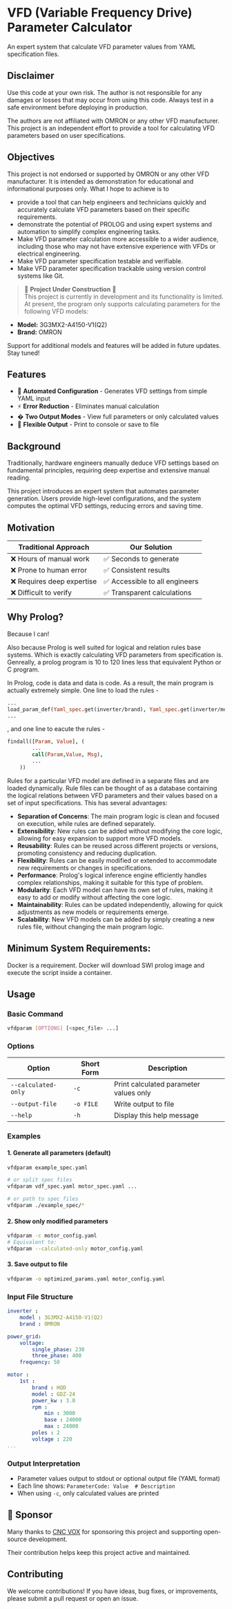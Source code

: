 # VFD (Variable Frequency Drive) Parameter Calculator

An expert system that calculate VFD parameter values from YAML specification files.

## Disclaimer
Use this code at your own risk. The author is not responsible for any damages or losses that may occur from using this code. Always test in a safe environment before deploying in production.

The authors are not affiliated with OMRON or any other VFD manufacturer. This project is an independent effort to provide a tool for calculating VFD parameters based on user specifications.

## Objectives

This project is not endorsed or supported by OMRON or any other VFD manufacturer. It is intended as demonstration for educational and informational purposes only. What I hope to achieve is to 
 - provide a tool that can help engineers and technicians quickly and accurately calculate VFD parameters based on their specific requirements.
 - demonstrate the potential of PROLOG and using expert systems and automation to simplify complex engineering tasks.
 - Make VFD parameter calculation more accessible to a wider audience, including those who may not have extensive experience with VFDs or electrical engineering.
 - Make VFD parameter specification testable and verifiable.
 - Make VFD parameter specification trackable using version control systems like Git.

> 🚧 **Project Under Construction** 🚧  
This project is currently in development and its functionality is limited. At present, the program only supports calculating parameters for the following VFD models:

- **Model:** 3G3MX2-A4150-V1(Q2)  
- **Brand:** OMRON

Support for additional models and features will be added in future updates. Stay tuned!

## Features

- 🚀 **Automated Configuration** - Generates VFD settings from simple YAML input
- ⚡ **Error Reduction** - Eliminates manual calculation
- � **Two Output Modes** - View full parameters or only calculated values
- 📁 **Flexible Output** - Print to console or save to file

## Background

Traditionally, hardware engineers manually deduce VFD settings based on fundamental principles, requiring deep expertise and extensive manual reading.

This project introduces an expert system that automates parameter generation. Users provide high-level configurations, and the system computes the optimal VFD settings, reducing errors and saving time.

## Motivation

| Traditional Approach | Our Solution |
|----------------------|--------------|
| ❌ Hours of manual work | ✅ Seconds to generate |
| ❌ Prone to human error | ✅ Consistent results |
| ❌ Requires deep expertise | ✅ Accessible to all engineers |
| ❌ Difficult to verify | ✅ Transparent calculations |

## Why Prolog?

Because I can!

Also because Prolog is well suited for logical and relation rules base systems. Which is exactly calculating VFD parameters from specification is. Genreally, a prolog program is 10 to 120 lines less that equivalent Python or C program. 

In Prolog, code is data and data is code. As a result, the main program is actually extremely simple.  One line to load the rules -
```prolog
...
load_param_def(Yaml_spec.get(inverter/brand), Yaml_spec.get(inverter/model)),
...
```
, and one line to eacute the rules -
```prolog
findall([Param, Value], (
        ...
        call(Param,Value, Msg),
        ...
    ))
```

Rules for a particular VFD model are defined in a separate files and are loaded dynamically.  Rule files can be thought of as a database containing the logical relations between VFD parameters and their values based on a set of input specifications. This has several advantages:
- **Separation of Concerns**: The main program logic is clean and focused on execution, while rules are defined separately.
- **Extensibility**: New rules can be added without modifying the core logic, allowing for easy expansion to support more VFD models.
- **Reusability**: Rules can be reused across different projects or versions, promoting consistency and reducing duplication.
- **Flexibility**: Rules can be easily modified or extended to accommodate new requirements or changes in specifications.
- **Performance**: Prolog's logical inference engine efficiently handles complex relationships, making it suitable for this type of problem.
- **Modularity**: Each VFD model can have its own set of rules, making it easy to add or modify without affecting the core logic.
- **Maintainability**: Rules can be updated independently, allowing for quick adjustments as new models or requirements emerge.
- **Scalability**: New VFD models can be added by simply creating a new rules file, without changing the main program logic.

## Minimum System Requirements:
Docker is a requirement. 
Docker will download SWI prolog image and execute the script inside a container.

## Usage

### Basic Command
```sh
vfdparam [OPTIONS] [<spec_file> ...]
```

### Options
| Option           | Short Form | Description |
|------------------|------------|-------------|
| `--calculated-only` | `-c`       | Print calculated parameter values only |
| `--output-file`  | `-o FILE`  | Write output to file |
| `--help`         | `-h`       | Display this help message |

### Examples

#### 1. Generate all parameters (default)
```sh
vfdparam example_spec.yaml

# or split spec files
vfdparam vdf_spec.yaml motor_spec.yaml ...

# or path to spec files
vfdparam ./example_spec/*
```

#### 2. Show only modified parameters
```sh
vfdparam -c motor_config.yaml
# Equivalent to:
vfdparam --calculated-only motor_config.yaml
```

#### 3. Save output to file
```sh
vfdparam -o optimized_params.yaml motor_config.yaml
```

### Input File Structure
```yaml
inverter : 
    model : 3G3MX2-A4150-V1(Q2)
    brand : OMRON

power_grid:
    voltage:
        single_phase: 230
        three_phase: 400
    frequency: 50

motor :
    1st :
        brand : HQD
        model : GDZ-24
        power_kw : 3.0
        rpm :
            min : 3000
            base : 24000
            max : 24000
        poles : 2
        voltage : 220
...
```

### Output Interpretation
- Parameter values output to stdout or optional output file (YAML format)
- Each line shows: `ParameterCode: Value  # Description`
- When using `-c`, only calculated values are printed

## 🙏 Sponsor

Many thanks to [CNC VOX](https://www.cncvox.com.au) for sponsoring this project and supporting open-source development.

Their contribution helps keep this project active and maintained.

## Contributing
We welcome contributions! If you have ideas, bug fixes, or improvements, please submit a pull request or open an issue.
